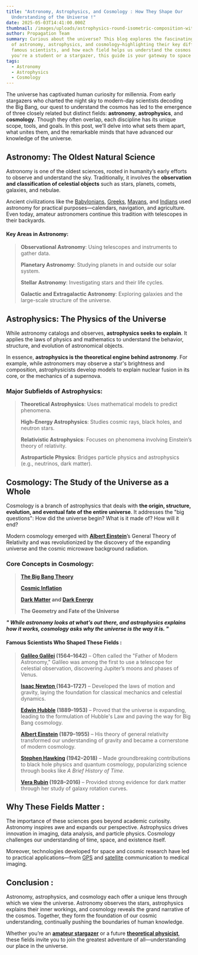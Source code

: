 ```yaml
---
title: "Astronomy, Astrophysics, and Cosmology : How They Shape Our
  Understanding of the Universe !"
date: 2025-05-03T14:41:00.000Z
thumbnail: /images/uploads/astrophysics-round-isometric-composition-with-astronomers-observing-planets-meteorites-galaxies-with-optical-telescope-starry-background-illustration_1284-29349-1-.avif
author: Propagation Team
summary: Curious about the universe? This blog explores the fascinating worlds
  of astronomy, astrophysics, and cosmology—highlighting their key differences,
  famous scientists, and how each field helps us understand the cosmos. Whether
  you're a student or a stargazer, this guide is your gateway to space science.
tags:
  - Astronomy
  - Astrophysics
  - Cosmology
---
```

The universe has captivated human curiosity for millennia. From early stargazers who charted the night sky to modern-day scientists decoding the Big Bang, our quest to understand the cosmos has led to the emergence of three closely related but distinct fields: **astronomy**, **astrophysics**, and **cosmology**. Though they often overlap, each discipline has its unique scope, tools, and goals. In this post, we’ll delve into what sets them apart, what unites them, and the remarkable minds that have advanced our knowledge of the universe.

## Astronomy: The Oldest Natural Science

Astronomy is one of the oldest sciences, rooted in humanity’s early efforts to observe and understand the sky. Traditionally, it involves the **observation and classification of celestial objects** such as stars, planets, comets, galaxies, and nebulae.

Ancient civilizations like the [Babylonians](https://www.britannica.com/place/Babylonia), [Greeks](https://en.wikipedia.org/wiki/Greeks), [Mayans](https://en.wikipedia.org/wiki/Maya_civilization), and [Indians](https://en.wikipedia.org/wiki/Indian_people) used astronomy for practical purposes—calendars, navigation, and agriculture. Even today, amateur astronomers continue this tradition with telescopes in their backyards.

#### Key Areas in Astronomy:

> **Observational Astronomy**: Using telescopes and instruments to gather data.
>
> **Planetary Astronomy**: Studying planets in and outside our solar system.
>
> **Stellar Astronomy**: Investigating stars and their life cycles.
>
> **Galactic and Extragalactic Astronomy**: Exploring galaxies and the large-scale structure of the universe.

## Astrophysics: The Physics of the Universe

While astronomy catalogs and observes, **astrophysics seeks to explain**. It applies the laws of physics and mathematics to understand the behavior, structure, and evolution of astronomical objects.

In essence, **astrophysics is the theoretical engine behind astronomy**. For example, while astronomers may observe a star's brightness and composition, astrophysicists develop models to explain nuclear fusion in its core, or the mechanics of a supernova.

### Major Subfields of Astrophysics:

> **Theoretical Astrophysics**: Uses mathematical models to predict phenomena.
>
> **High-Energy Astrophysics**: Studies cosmic rays, black holes, and neutron stars.
>
> **Relativistic Astrophysics**: Focuses on phenomena involving Einstein’s theory of relativity.
>
> **Astroparticle Physics**: Bridges particle physics and astrophysics (e.g., neutrinos, dark matter).

## Cosmology: The Study of the Universe as a Whole

Cosmology is a branch of astrophysics that deals with **the origin, structure, evolution, and eventual fate of the entire universe**. It addresses the "big questions": How did the universe begin? What is it made of? How will it end?

Modern cosmology emerged with **[Albert Einstein](https://en.wikipedia.org/wiki/Albert_Einstein)**’s General Theory of Relativity and was revolutionized by the discovery of the expanding universe and the cosmic microwave background radiation.

### Core Concepts in Cosmology:

> **[The Big Bang Theory](https://en.wikipedia.org/wiki/The_Big_Bang_Theory)**
>
> **[Cosmic Inflation](https://science.nasa.gov/universe/overview/#:~:text=Around%2013.8%20billion%20years%20ago,the%20fabric%20of%20space%2Dtime.)**
>
> **[Dark Matter](https://en.wikipedia.org/wiki/Dark_matter) and [Dark Energy](https://en.wikipedia.org/wiki/Dark_energy)**
>
> **The Geometry and Fate of the Universe**

***" While astronomy looks at what’s out there, and astrophysics explains how it works, cosmology asks why the universe is the way it is. "***

#### Famous Scientists Who Shaped These Fields :

> **[Galileo Galilei](https://en.wikipedia.org/wiki/Galileo_Galilei) (1564–1642)** – Often called the "Father of Modern Astronomy," Galileo was among the first to use a telescope for celestial observation, discovering Jupiter’s moons and phases of Venus.
>
> **[Isaac Newton ](https://en.wikipedia.org/wiki/Isaac_Newton)(1643–1727)** – Developed the laws of motion and gravity, laying the foundation for classical mechanics and celestial dynamics.
>
> **[Edwin Hubble](https://en.wikipedia.org/wiki/Edwin_Hubble) (1889–1953)** – Proved that the universe is expanding, leading to the formulation of Hubble's Law and paving the way for Big Bang cosmology.
>
> **[Albert Einstein](https://en.wikipedia.org/wiki/Albert_Einstein) (1879–1955)** – His theory of general relativity transformed our understanding of gravity and became a cornerstone of modern cosmology.
>
> **[Stephen Hawking](https://en.wikipedia.org/wiki/Stephen_Hawking) (1942–2018)** – Made groundbreaking contributions to black hole physics and quantum cosmology, popularizing science through books like *A Brief History of Time*.
>
> **[Vera Rubin](https://en.wikipedia.org/wiki/Vera_Rubin) (1928–2016)** – Provided strong evidence for dark matter through her study of galaxy rotation curves.

## Why These Fields Matter :

The importance of these sciences goes beyond academic curiosity. Astronomy inspires awe and expands our perspective. Astrophysics drives innovation in imaging, data analysis, and particle physics. Cosmology challenges our understanding of time, space, and existence itself.

Moreover, technologies developed for space and cosmic research have led to practical applications—from [GPS](https://en.wikipedia.org/wiki/Global_Positioning_System) and [satellite](https://en.wikipedia.org/wiki/Satellite) communication to medical imaging.

## Conclusion :

Astronomy, astrophysics, and cosmology each offer a unique lens through which we view the universe. Astronomy observes the stars, astrophysics explains their inner workings, and cosmology reveals the grand narrative of the cosmos. Together, they form the foundation of our cosmic understanding, continually pushing the boundaries of human knowledge.

Whether you’re an **[amateur stargazer](https://en.wikipedia.org/wiki/Amateur_astronomy)** or a future **[theoretical physicist](https://en.wikipedia.org/wiki/Theoretical_physics)**, these fields invite you to join the greatest adventure of all—understanding our place in the universe.

